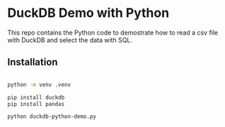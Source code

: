 # DuckDB Demo with Python

This repo contains the Python code to demostrate how to read a csv file with DuckDB and select the data with SQL.


## Installation

```sh

python -m venv .venv

pip install duckdb
pip install pandas

python duckdb-python-demo.py

```
